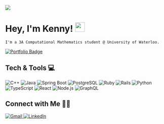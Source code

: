 ![](https://komarev.com/ghpvc/?username=18gen)

<h1>Hey, I'm Kenny! <img src="https://media.giphy.com/media/hvRJCLFzcasrR4ia7z/giphy.gif" width="30"></h1>

```
I'm a 3A Computational Mathematics student @ University of Waterloo. 
```

  <a href="https://gokensei.me" target="_blank">
    <img src="https://img.shields.io/badge/Portfolio-gokensei.me-informational?style=flat&logo=google-chrome&logoColor=white&color=orange" alt="Portfolio Badge"/>
  </a>


## Tech & Tools 💻

<p>
  <!-- C++ -->
  <img alt="C++" src="https://img.shields.io/badge/C%2B%2B-00599C?style=for-the-badge&logo=cplusplus&logoColor=white" />
  <!-- Java -->
  <img alt="Java" src="https://img.shields.io/badge/Java-ED8B00?style=for-the-badge&logo=openjdk&logoColor=white" />
  <!-- Spring Boot -->
  <img alt="Spring Boot" src="https://img.shields.io/badge/Spring%20Boot-6DB33F?style=for-the-badge&logo=springboot&logoColor=white" />
  <!-- PostgreSQL -->
  <img alt="PostgreSQL" src="https://img.shields.io/badge/PostgreSQL-4169E1?style=for-the-badge&logo=postgresql&logoColor=white" />
  <!-- Ruby -->
  <img alt="Ruby" src="https://img.shields.io/badge/Ruby-CC342D?style=for-the-badge&logo=ruby&logoColor=white" />
  <!-- Ruby on Rails -->
  <img alt="Rails" src="https://img.shields.io/badge/Rails-CC0000?style=for-the-badge&logo=ruby-on-rails&logoColor=white" />
  <!-- Python -->
  <img alt="Python" src="https://img.shields.io/badge/Python-3776AB?style=for-the-badge&logo=python&logoColor=white" />
  <!-- TypeScript -->
  <img alt="TypeScript" src="https://img.shields.io/badge/TypeScript-007ACC?style=for-the-badge&logo=typescript&logoColor=white" />
  <!-- React -->
  <img alt="React" src="https://img.shields.io/badge/React-20232A?style=for-the-badge&logo=react&logoColor=61DAFB" />
  <!-- Node.js -->
  <img alt="Node.js" src="https://img.shields.io/badge/Node.js-339933?style=for-the-badge&logo=node-dot-js&logoColor=white" />
  <!-- GraphQL -->
  <img alt="GraphQL" src="https://img.shields.io/badge/GraphQL-E10098?style=for-the-badge&logo=graphql&logoColor=white" />

</p>

## Connect with Me 🙋‍♂️

<p>
  <a href="mailto:k45wu@uwaterloo.ca" target="_blank">
    <img alt="Gmail" src="https://img.shields.io/badge/Gmail-D14836?style=for-the-badge&logo=gmail&logoColor=white" />
  </a>
  <a href="https://www.linkedin.com/in/kenny-wu-79a975293/" target="_blank">
    <img alt="LinkedIn" src="https://img.shields.io/badge/LinkedIn-0077B5?style=for-the-badge&logo=linkedin&logoColor=white" />
  </a>
</p> 
